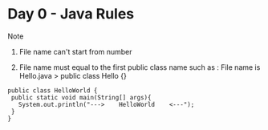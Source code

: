 # Day 0 - Java Rules

> [!NOTE]  
> 1. File name can't start from number
>
> 2. File name must equal to the first public class name
> such as : File name is Hello.java > public class Hello {}
> ```  
> public class HelloWorld {  
>  public static void main(String[] args){  
>    System.out.println("--->    HelloWorld    <---");  
>  }  
>}  
> ```  


